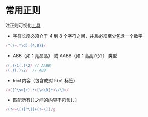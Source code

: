 # 常用正则

注正则可视化[工具](https://jex.im/regulex)

- 字符长度必须介于 4 到 8 个字符之间，并且必须至少包含一个数字
```js
/^(?=.*\d).{4,8}$/
```

- ABB（如：亮晶晶） 或 AABB（如：高高兴兴） 类型
```js
/(.)\1(.)\2/ // AABB
/(.)(.)\2/  // ABB
```

- `html`内容（包含成对 `html` 标签）
```js
/<([^\s>]+).*>[\d\D]*<\/\1>/
```

- 匹配所有`[]`之间的内容不包含`[`、`]`
```js
/(?<=\[)[^\]]+(?=\])/g
```